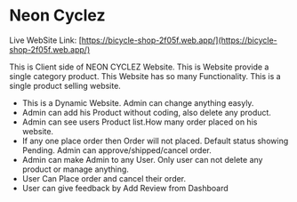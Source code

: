 # Neon Cyclez

Live WebSite Link: [https://bicycle-shop-2f05f.web.app/](https://bicycle-shop-2f05f.web.app/)

<div>
    This is Client side of NEON CYCLEZ Website. This is Website provide a single category product. This Website has so many Functionality. This is a single product selling website.
</div>

<ul>
    <li>This is a Dynamic Website. Admin can change anything easyly.</li>
    <li>Admin can add his Product without coding, also delete any product.</li>
    <li>Admin can see users Product list.How many order placed on his website.</li>
    <li>If any one place order then Order will not placed. Default status showing Pending. Admin can approve/shipped/cancel order.</li>
    <li>Admin can make Admin to any User. Only user can not delete any product or manage anything.</li>
    <li>User Can Place order and cancel their order.</li>
    <li>User can give feedback by Add Review from Dashboard</li>
</ul>